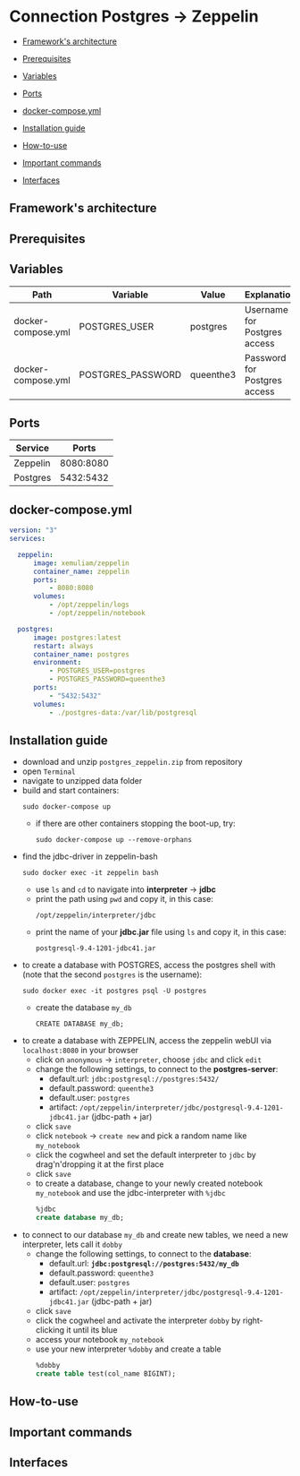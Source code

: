 # Connection Postgres -> Zeppelin

* [Framework's architecture](#frameworks-architecture)

* [Prerequisites](#prerequisites)

* [Variables](#variables)

* [Ports](#ports)

* [docker-compose.yml](#dockercomposeyml)

* [Installation guide](#installation-guide)

* [How-to-use](#howtouse)

* [Important commands](#important-commands)

* [Interfaces](#interfaces)




## <a name="frameworks-architecture"></a> Framework's architecture

## Prerequisites

## Variables 

Path | Variable | Value | Explanation 
---- | -------- | -------- | -----------
docker-compose.yml | POSTGRES_USER | postgres | Username for Postgres access
docker-compose.yml | POSTGRES_PASSWORD | queenthe3 | Password for Postgres access

## Ports

Service | Ports 
--- | ---
Zeppelin | 8080:8080
Postgres | 5432:5432

## <a name="dockercomposeyml"></a> docker-compose.yml

```yml
version: "3"
services:

  zeppelin:
      image: xemuliam/zeppelin
      container_name: zeppelin
      ports:
          - 8080:8080
      volumes:
          - /opt/zeppelin/logs
          - /opt/zeppelin/notebook

  postgres:
      image: postgres:latest
      restart: always
      container_name: postgres
      environment:
          - POSTGRES_USER=postgres
          - POSTGRES_PASSWORD=queenthe3
      ports:
          - "5432:5432"
      volumes:
          - ./postgres-data:/var/lib/postgresql
```

## Installation guide
- download and unzip `postgres_zeppelin.zip` from repository
- open `Terminal`
- navigate to unzipped data folder
- build and start containers:
  ```shell
  sudo docker-compose up
  ```   
  - if there are other containers stopping the boot-up, try:
    ```shell
    sudo docker-compose up --remove-orphans
    ```
- find the jdbc-driver in zeppelin-bash
  ```shell
  sudo docker exec -it zeppelin bash
  ```
  - use `ls` and `cd` to navigate into **interpreter** -> **jdbc**
  - print the path using `pwd` and copy it, in this case:
    ```shell
    /opt/zeppelin/interpreter/jdbc
    ```
  - print the name of your **jdbc.jar** file using `ls` and copy it, in this case:
    ```shell
    postgresql-9.4-1201-jdbc41.jar
    ``` 
- to create a database with POSTGRES, access the postgres shell with (note that the second `postgres` is the username):
  ```shell
  sudo docker exec -it postgres psql -U postgres
  ```
  - create the database `my_db`
    ```shell
    CREATE DATABASE my_db;
    ``` 
- to create a database with ZEPPELIN, access the zeppelin webUI via `localhost:8080` in your browser
  - click on `anonymous` -> `interpreter`, choose `jdbc` and click `edit`
  - change the following settings, to connect to the **postgres-server**:
    - default.url: `jdbc:postgresql://postgres:5432/`
    - default.password: `queenthe3`
    - default.user: `postgres`
    - artifact: `/opt/zeppelin/interpreter/jdbc/postgresql-9.4-1201-jdbc41.jar`
      (jdbc-path + jar)
  - click `save`
  - click `notebook` -> `create new` and pick a random name like `my_notebook`
  - click the cogwheel and set the default interpreter to `jdbc` by drag'n'dropping it at the first place
  - click `save`
  - to create a database, change to your newly created notebook `my_notebook` and use the jdbc-interpreter with `%jdbc`
    ```sql
    %jdbc
    create database my_db;
    ```
- to connect to our database `my_db` and create new tables, we need a new interpreter, lets call it `dobby`
  - change the following settings, to connect to the **database**:
    - default.url: **`jdbc:postgresql://postgres:5432/my_db`**
    - default.password: `queenthe3`
    - default.user: `postgres`
    - artifact: `/opt/zeppelin/interpreter/jdbc/postgresql-9.4-1201-jdbc41.jar`
      (jdbc-path + jar)
  - click `save`
  - click the cogwheel and activate the interpreter `dobby` by right-clicking it until its blue
  - access your notebook `my_notebook`
  - use your new interpreter `%dobby` and create a table
    ```sql
    %dobby
    create table test(col_name BIGINT);
    ```
    

## <a name="howtouse"></a> How-to-use

## Important commands

## Interfaces


